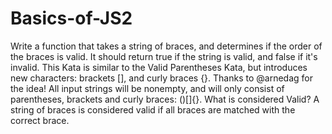 # Basics-of-JS2
Write a function that takes a string of braces, and determines if the order of the braces is valid. It should return true if the string is valid, and false if it's invalid.  This Kata is similar to the Valid Parentheses Kata, but introduces new characters: brackets [], and curly braces {}. Thanks to @arnedag for the idea!  All input strings will be nonempty, and will only consist of parentheses, brackets and curly braces: ()[]{}.  What is considered Valid? A string of braces is considered valid if all braces are matched with the correct brace.
